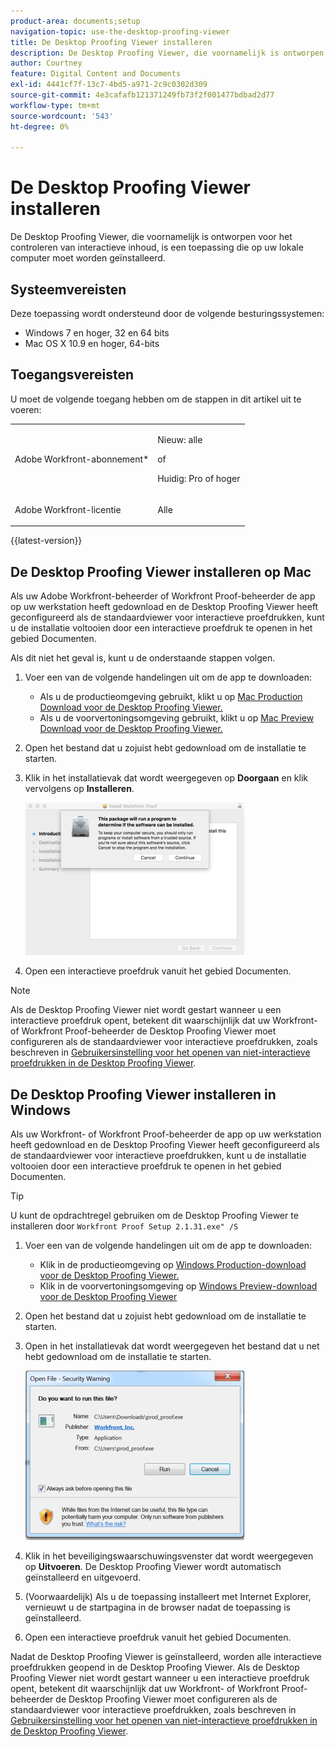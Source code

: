 ```yaml
---
product-area: documents;setup
navigation-topic: use-the-desktop-proofing-viewer
title: De Desktop Proofing Viewer installeren
description: De Desktop Proofing Viewer, die voornamelijk is ontworpen voor het controleren van interactieve inhoud, is een toepassing die op uw lokale computer moet worden geïnstalleerd.
author: Courtney
feature: Digital Content and Documents
exl-id: 4441cf7f-13c7-4bd5-a971-2c9c0302d309
source-git-commit: 4e3cafafb121371249fb73f2f001477bdbad2d77
workflow-type: tm+mt
source-wordcount: '543'
ht-degree: 0%

---
```


# De Desktop Proofing Viewer installeren

<!--Audited: 12/2023-->

De Desktop Proofing Viewer, die voornamelijk is ontworpen voor het controleren van interactieve inhoud, is een toepassing die op uw lokale computer moet worden geïnstalleerd.

## Systeemvereisten

Deze toepassing wordt ondersteund door de volgende besturingssystemen:

* Windows 7 en hoger, 32 en 64 bits
* Mac OS X 10.9 en hoger, 64-bits

## Toegangsvereisten

U moet de volgende toegang hebben om de stappen in dit artikel uit te voeren:

<table style="table-layout:auto"> 
 <col> 
 <col> 
 <tbody> 
  <tr> 
   <td role="rowheader">Adobe Workfront-abonnement*</td> 
   <td> <p>Nieuw: alle</p> <p>of</p> <p>Huidig: Pro of hoger</p> </td> 
  </tr> 
  <tr> 
   <td role="rowheader">Adobe Workfront-licentie</td> 
   <td> <p>Alle</p></td> 
  </tr> 
 </tbody> 
</table>

{{latest-version}}

## De Desktop Proofing Viewer installeren op Mac

Als uw Adobe Workfront-beheerder of Workfront Proof-beheerder de app op uw werkstation heeft gedownload en de Desktop Proofing Viewer heeft geconfigureerd als de standaardviewer voor interactieve proefdrukken, kunt u de installatie voltooien door een interactieve proefdruk te openen in het gebied Documenten.

Als dit niet het geval is, kunt u de onderstaande stappen volgen.

1. Voer een van de volgende handelingen uit om de app te downloaden:

   * Als u de productieomgeving gebruikt, klikt u op [Mac Production Download voor de Desktop Proofing Viewer.](https://assets.proofhq.com/nativeviewer/desktop_viewer/Workfront+Proof-2.1.32.pkg)
   * Als u de voorvertoningsomgeving gebruikt, klikt u op [Mac Preview Download voor de Desktop Proofing Viewer.](https://assets.preview.proofhq.com/nativeviewer/desktop_viewer/Workfront+Proof+Preview-2.1.32.pkg)

1. Open het bestand dat u zojuist hebt gedownload om de installatie te starten.
1. Klik in het installatievak dat wordt weergegeven op **Doorgaan** en klik vervolgens op **Installeren**.

   ![00000776,png](assets/00000776-350x244.png)

1. Open een interactieve proefdruk vanuit het gebied Documenten.

>[!NOTE]
>
>Als de Desktop Proofing Viewer niet wordt gestart wanneer u een interactieve proefdruk opent, betekent dit waarschijnlijk dat uw Workfront- of Workfront Proof-beheerder de Desktop Proofing Viewer moet configureren als de standaardviewer voor interactieve proefdrukken, zoals beschreven in [Gebruikersinstelling voor het openen van niet-interactieve proefdrukken in de Desktop Proofing Viewer](../../../workfront-proof/wp-work-proofsfiles/review-proofs-dpv/destop-proofing-viewer.md#user-setting-for-opening-non-interactive-proofs-in-the-desktop-proofing-viewer).

## De Desktop Proofing Viewer installeren in Windows

Als uw Workfront- of Workfront Proof-beheerder de app op uw werkstation heeft gedownload en de Desktop Proofing Viewer heeft geconfigureerd als de standaardviewer voor interactieve proefdrukken, kunt u de installatie voltooien door een interactieve proefdruk te openen in het gebied Documenten.

>[!TIP]
>
>U kunt de opdrachtregel gebruiken om de Desktop Proofing Viewer te installeren door `Workfront Proof Setup 2.1.31.exe" /S`

1. Voer een van de volgende handelingen uit om de app te downloaden:

   * Klik in de productieomgeving op [Windows Production-download voor de Desktop Proofing Viewer.](https://assets.proofhq.com/nativeviewer/desktop_viewer/Workfront+Proof+Setup+2.1.32.exe)
   * Klik in de voorvertoningsomgeving op [Windows Preview-download voor de Desktop Proofing Viewer](https://assets.preview.proofhq.com/nativeviewer/desktop_viewer/Workfront+Proof+Preview+Setup+2.1.32.exe)

1. Open het bestand dat u zojuist hebt gedownload om de installatie te starten.
1. Open in het installatievak dat wordt weergegeven het bestand dat u net hebt gedownload om de installatie te starten.

   ![Screen_Shot_2018-05-02_at_10.56.55_AM.png](assets/screen-shot-2018-05-02-at-10.56.55-am-350x271.png)

1. Klik in het beveiligingswaarschuwingsvenster dat wordt weergegeven op **Uitvoeren**. De Desktop Proofing Viewer wordt automatisch geïnstalleerd en uitgevoerd.
1. (Voorwaardelijk) Als u de toepassing installeert met Internet Explorer, vernieuwt u de startpagina in de browser nadat de toepassing is geïnstalleerd.
1. Open een interactieve proefdruk vanuit het gebied Documenten.

Nadat de Desktop Proofing Viewer is geïnstalleerd, worden alle interactieve proefdrukken geopend in de Desktop Proofing Viewer. Als de Desktop Proofing Viewer niet wordt gestart wanneer u een interactieve proefdruk opent, betekent dit waarschijnlijk dat uw Workfront- of Workfront Proof-beheerder de Desktop Proofing Viewer moet configureren als de standaardviewer voor interactieve proefdrukken, zoals beschreven in [Gebruikersinstelling voor het openen van niet-interactieve proefdrukken in de Desktop Proofing Viewer](../../../workfront-proof/wp-work-proofsfiles/review-proofs-dpv/destop-proofing-viewer.md#user-setting-for-launching-non-interactive-proofs).

